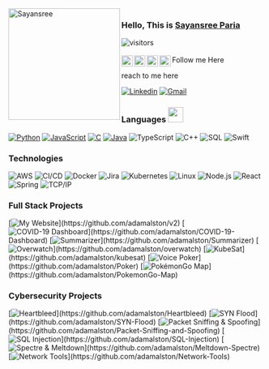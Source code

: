 <img align="left" alt="Sayansree" width="220px" src="https://raw.githubusercontent.com/Sayansree/sayansreeparia/main/sayansree.jpeg" />

### Hello, This is [Sayansree Paria](https://sayansreeparia.co)

![visitors](https://visitor-badge.glitch.me/badge?page_id=Sayansree.visitor-badge)
<br/><br/>
Follow me Here
<a href="https://www.linkedin.com/in/sayansreeparia/">
  <img align="left" alt="Sayansree's LinkdeIn" width="22px" src="https://cdn.jsdelivr.net/npm/simple-icons@v3/icons/linkedin.svg" />
</a>
<a href="https://www.instagram.com/sayansree/">
  <img align="left" alt="Sayansree's Instagram" width="22px" src="https://cdn.jsdelivr.net/npm/simple-icons@v3/icons/instagram.svg" />
</a>
<a href="https://www.twitter.com/SayansreeParia/">
  <img align="left" alt="Sayansree's Twitter" width="22px" src="https://cdn.jsdelivr.net/npm/simple-icons@v3/icons/twitter.svg" />
</a>
<a href="https://www.facebook.com/pariasayansree/">
  <img align="left" alt="Sayansree's Facebook" width="22px" src="https://cdn.jsdelivr.net/npm/simple-icons@v3/icons/facebook.svg" />
</a>
<br/>

reach to me here

[![Linkedin](https://img.shields.io/badge/-SayansreeParia-blue?style=flat&logo=Linkedin&logoColor=white)](https://www.linkedin.com/in/sayansreeparia)
[![Gmail](https://img.shields.io/badge/-sayansreeparia@gmail.com-c14438?style=flat&logo=Gmail&logoColor=white)](mailto:sayansreeparia@gmail.com)


### Languages <img src="https://media.giphy.com/media/WUlplcMpOCEmTGBtBW/giphy.gif" width="30">

[![Python](https://img.shields.io/badge/-Python-000?&logo=python)](https://github.com/adamalston?tab=repositories&q=&type=&language=python)
[![JavaScript](https://img.shields.io/badge/-JavaScript-000?&logo=JavaScript&logoColor=ddc508)](https://github.com/adamalston?tab=repositories&q=&type=&language=javascript)
[![C](https://img.shields.io/badge/-C-000?&logo=C)](https://github.com/adamalston?tab=repositories&q=&type=&language=c)
[![Java](https://img.shields.io/badge/-Java-000?&logo=Java&logoColor=007396)](https://github.com/adamalston?tab=repositories&q=&type=&language=java)
![TypeScript](https://img.shields.io/badge/-TypeScript-000?&logo=TypeScript&logoColor=007ACC)
![C++](https://img.shields.io/badge/-C++-000?&logo=c%2b%2b&logoColor=00599C)
![SQL](https://img.shields.io/badge/-SQL-000?&logo=MySQL&logoColor=4479A1)
![Swift](https://img.shields.io/badge/-Swift-000?&logo=Swift)

### Technologies

![AWS](https://img.shields.io/badge/-AWS-000?&logo=Amazon-AWS&logoColor=FF9900)
![CI/CD](https://img.shields.io/badge/-CI%2FCD-000?&logo=CircleCI&logoColor=888)
![Docker](https://img.shields.io/badge/-Docker-000?&logo=Docker)
![Jira](https://img.shields.io/badge/-Jira-000?&logo=Jira-Software&logoColor=0052CC)
![Kubernetes](https://img.shields.io/badge/-Kubernetes-000?&logo=Kubernetes)
![Linux](https://img.shields.io/badge/-Linux-000?&logo=Linux&logoColor=FCC624)
![Node.js](https://img.shields.io/badge/-Node.js-000?&logo=node.js)
![React](https://img.shields.io/badge/-React-000?&logo=React)
![Spring](https://img.shields.io/badge/-Spring-000?&logo=Spring)
![TCP/IP](https://img.shields.io/badge/-TCP%2FIP-000?&logo=Cisco)

### Full Stack Projects

[![My Website](https://img.shields.io/badge/-🧬%20My%20Website-000?)](https://github.com/adamalston/v2)
[![COVID-19 Dashboard](https://img.shields.io/badge/-🦠%20COVID‑19%20Dashboard-000?)](https://github.com/adamalston/COVID-19-Dashboard)
[![Summarizer](https://img.shields.io/badge/-📝%20Summarizer-000?)](https://github.com/adamalston/Summarizer)
[![Overwatch](https://img.shields.io/badge/-🔬%20Overwatch-000?)](https://github.com/adamalston/overwatch)
[![KubeSat](https://img.shields.io/badge/-🛰%20KubeSat-000?)](https://github.com/adamalston/kubesat)
[![Voice Poker](https://img.shields.io/badge/-🔊%20Voice%20Poker-000?)](https://github.com/adamalston/Poker)
[![PokémonGo Map](https://img.shields.io/badge/-🗺%20PokémonGo%20Map-000?)](https://github.com/adamalston/PokemonGo-Map)

### Cybersecurity Projects

[![Heartbleed](https://img.shields.io/badge/-🩸%20Heartbleed-000?)](https://github.com/adamalston/Heartbleed)
[![SYN Flood](https://img.shields.io/badge/-🌊%20SYN%20Flood-000?)](https://github.com/adamalston/SYN-Flood)
[![Packet Sniffing & Spoofing](https://img.shields.io/badge/-🗂%20Packet%20Sniffing%20%26%20Spoofing-000?)](https://github.com/adamalston/Packet-Sniffing-and-Spoofing)
[![SQL Injection](https://img.shields.io/badge/-💉%20SQL%20Injection-000?)](https://github.com/adamalston/SQL-Injection)
[![Spectre & Meltdown](https://img.shields.io/badge/-🛡%20Spectre%20%26%20Meltdown-000?)](https://github.com/adamalston/Meltdown-Spectre)
[![Network Tools](https://img.shields.io/badge/-🌐%20Network%20Tools-000?)](https://github.com/adamalston/Network-Tools)

